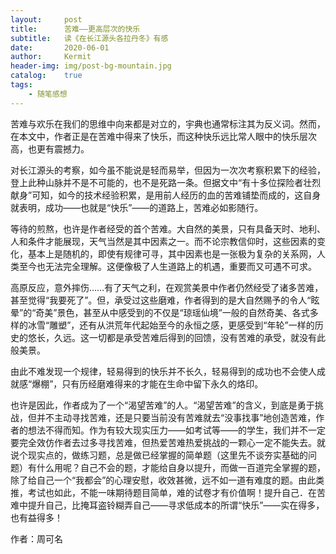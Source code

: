 ```yaml
---
layout:     post
title:      苦难——更高层次的快乐
subtitle:   读《在长江源头各拉丹冬》有感
date:       2020-06-01
author:     Kermit
header-img: img/post-bg-mountain.jpg
catalog:    true
tags:
    - 随笔感想
---
```

苦难与欢乐在我们的思维中向来都是对立的，宇典也通常标注其为反义词。然而，在本文中，作者正是在苦难中得来了快乐，而这种快乐远比常人眼中的快乐层次高，也更有震撼力。

对长江源头的考察，如今虽不能说是轻而易举，但因为一次次考察积累下的经验，登上此种山脉并不是不可能的，也不是死路一条。但据文中“有十多位探险者壮烈献身”可知，如今的技术经验积累，是用前人经历的血的苦难铺垫而成的，这自身就表明，成功——也就是“快乐”——的道路上，苦难必如影随行。

等待的煎熬，也许是作者经受的首个苦难。大自然的美景，只有具备天时、地利、人和条件才能展现，天气当然是其中因素之一。而不论宗教信仰时，这些因素的变化，基本上是随机的，即使有规律可寻，其中因素也是一张极为复杂的关系网，人类至今也无法完全理解。这便像极了人生道路上的机遇，重要而又可遇不可求。

高原反应，意外摔伤……有了天气之利，在观赏美景中作者仍然经受了诸多苦难，甚至觉得“我要死了”。但，承受过这些磨难，作者得到的是大自然赐予的令人“眩晕”的“奇美”景色，甚至从中感受到的不仅是“琼瑶仙境”一般的自然奇美、各式多样的冰雪“雕塑”，还有从洪荒年代起始至今的永恒之感，更感受到“年轮”一样的历史的悠长，久远。这一切都是承受苦难后得到的回馈，没有苦难的承受，就没有此般美景。

由此不难发现一个规律，轻易得到的快乐并不长久，轻易得到的成功也不会使人成就感“爆棚”，只有历经磨难得来的才能在生命中留下永久的烙印。

也许是因此，作者成为了一个“渴望苦难”的人。“渴望苦难”的含义，到底是勇于挑战，但并不主动寻找苦难，还是只要当前没有苦难就去“没事找事”地创造苦难，作者的想法不得而知。作为有较大现实压力——如考试等——的学生，我们并不一定要完全效仿作者去过多寻找苦难，但热爱苦难热爱挑战的一颗心一定不能失去。就说个现实点的，做练习题，总是做已经掌握的简单题（这里先不谈夯实基础的问题）有什么用呢？自己不会的题，才能给自身以提升，而做一百道完全掌握的题，除了给自己一个“我都会”的心理安慰，收效甚微，远不如一道有难度的题。由此类推，考试也如此，不能一味期待题目简单，难的试卷才有价值啊！提升自己．在苦难中提升自己，比掩耳盗铃糊弄自己——寻求低成本的所谓“快乐”——实在得多，也有益得多！

作者：周可名